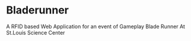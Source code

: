 # Bladerunner
 A RFID based Web Application for an event of Gameplay Blade Runner At St.Louis Science Center
